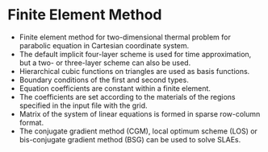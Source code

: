 # Finite Element Method

* Finite element method for two-dimensional thermal problem for parabolic equation in Cartesian coordinate system.
* The default implicit four-layer scheme is used for time approximation, but a two- or three-layer scheme can also be used.
* Hierarchical cubic functions on triangles are used as basis functions.
* Boundary conditions of the first and second types.
* Equation coefficients are constant within a finite element.
* The coefficients are set according to the materials of the regions specified in the input file with the grid.
* Matrix of the system of linear equations is formed in sparse row-column format.
* The conjugate gradient method (CGM), local optimum scheme (LOS) or bis-conjugate gradient method (BSG) can be used to solve SLAEs.
